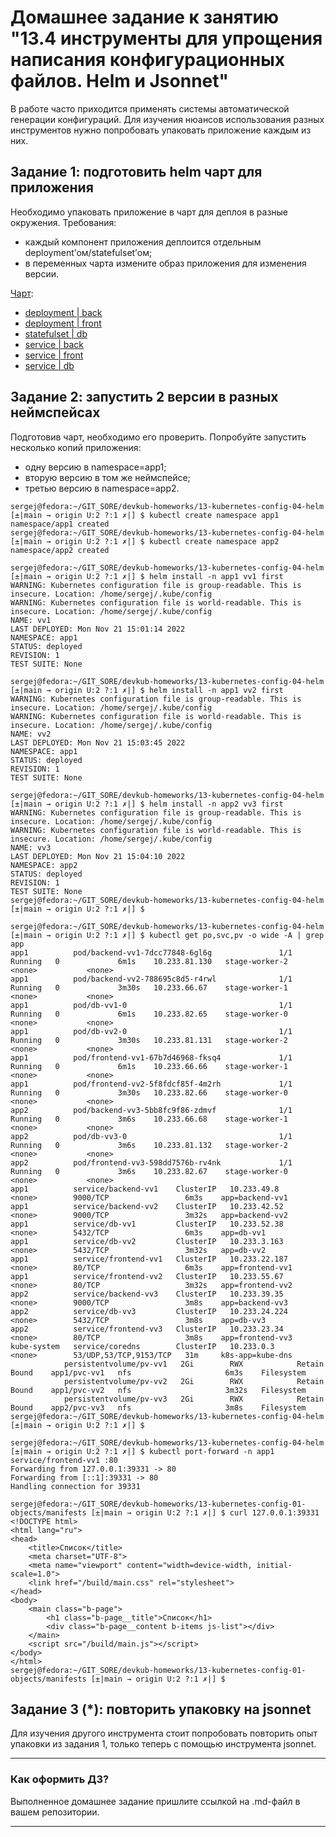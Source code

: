 # Домашнее задание к занятию "13.4 инструменты для упрощения написания конфигурационных файлов. Helm и Jsonnet"

В работе часто приходится применять системы автоматической генерации конфигураций. Для изучения нюансов использования разных инструментов нужно попробовать упаковать приложение каждым из них.

## Задание 1: подготовить helm чарт для приложения

Необходимо упаковать приложение в чарт для деплоя в разные окружения. Требования:

* каждый компонент приложения деплоится отдельным deployment’ом/statefulset’ом;
* в переменных чарта измените образ приложения для изменения версии.

[Чарт](./13-kubernetes-config-04-helm/first/):

* [deployment | back](./13-kubernetes-config-04-helm/first/templates/deployments/backend.yml)
* [deployment | front](./13-kubernetes-config-04-helm/first/templates/deployments/frontend.yml)
* [statefulset | db](./13-kubernetes-config-04-helm/first/templates/statefulsets/db.yml)
* [service | back](./13-kubernetes-config-04-helm/first/templates/services/back.yml)
* [service | front](./13-kubernetes-config-04-helm/first/templates/services/front.yml)
* [service | db](./13-kubernetes-config-04-helm/first/templates/services/db.yml)

## Задание 2: запустить 2 версии в разных неймспейсах

Подготовив чарт, необходимо его проверить. Попробуйте запустить несколько копий приложения:

* одну версию в namespace=app1;
* вторую версию в том же неймспейсе;
* третью версию в namespace=app2.

```shell
sergej@fedora:~/GIT_SORE/devkub-homeworks/13-kubernetes-config-04-helm [±|main → origin U:2 ?:1 ✗|] $ kubectl create namespace app1
namespace/app1 created
sergej@fedora:~/GIT_SORE/devkub-homeworks/13-kubernetes-config-04-helm [±|main → origin U:2 ?:1 ✗|] $ kubectl create namespace app2
namespace/app2 created
```

```shell
sergej@fedora:~/GIT_SORE/devkub-homeworks/13-kubernetes-config-04-helm [±|main → origin U:2 ?:1 ✗|] $ helm install -n app1 vv1 first
WARNING: Kubernetes configuration file is group-readable. This is insecure. Location: /home/sergej/.kube/config
WARNING: Kubernetes configuration file is world-readable. This is insecure. Location: /home/sergej/.kube/config
NAME: vv1
LAST DEPLOYED: Mon Nov 21 15:01:14 2022
NAMESPACE: app1
STATUS: deployed
REVISION: 1
TEST SUITE: None
```

```shell
sergej@fedora:~/GIT_SORE/devkub-homeworks/13-kubernetes-config-04-helm [±|main → origin U:2 ?:1 ✗|] $ helm install -n app1 vv2 first
WARNING: Kubernetes configuration file is group-readable. This is insecure. Location: /home/sergej/.kube/config
WARNING: Kubernetes configuration file is world-readable. This is insecure. Location: /home/sergej/.kube/config
NAME: vv2
LAST DEPLOYED: Mon Nov 21 15:03:45 2022
NAMESPACE: app1
STATUS: deployed
REVISION: 1
TEST SUITE: None
```

```shell
sergej@fedora:~/GIT_SORE/devkub-homeworks/13-kubernetes-config-04-helm [±|main → origin U:2 ?:1 ✗|] $ helm install -n app2 vv3 first
WARNING: Kubernetes configuration file is group-readable. This is insecure. Location: /home/sergej/.kube/config
WARNING: Kubernetes configuration file is world-readable. This is insecure. Location: /home/sergej/.kube/config
NAME: vv3
LAST DEPLOYED: Mon Nov 21 15:04:10 2022
NAMESPACE: app2
STATUS: deployed
REVISION: 1
TEST SUITE: None
sergej@fedora:~/GIT_SORE/devkub-homeworks/13-kubernetes-config-04-helm [±|main → origin U:2 ?:1 ✗|] $ 
```

```shell
sergej@fedora:~/GIT_SORE/devkub-homeworks/13-kubernetes-config-04-helm [±|main → origin U:2 ?:1 ✗|] $ kubectl get po,svc,pv -o wide -A | grep app
app1          pod/backend-vv1-7dcc77848-6gl6g               1/1     Running   0             6m1s    10.233.81.130   stage-worker-2   <none>           <none>
app1          pod/backend-vv2-788695c8d5-r4rwl              1/1     Running   0             3m30s   10.233.66.67    stage-worker-1   <none>           <none>
app1          pod/db-vv1-0                                  1/1     Running   0             6m1s    10.233.82.65    stage-worker-0   <none>           <none>
app1          pod/db-vv2-0                                  1/1     Running   0             3m30s   10.233.81.131   stage-worker-2   <none>           <none>
app1          pod/frontend-vv1-67b7d46968-fksq4             1/1     Running   0             6m1s    10.233.66.66    stage-worker-1   <none>           <none>
app1          pod/frontend-vv2-5f8fdcf85f-4m2rh             1/1     Running   0             3m30s   10.233.82.66    stage-worker-0   <none>           <none>
app2          pod/backend-vv3-5bb8fc9f86-zdmvf              1/1     Running   0             3m6s    10.233.66.68    stage-worker-1   <none>           <none>
app2          pod/db-vv3-0                                  1/1     Running   0             3m6s    10.233.81.132   stage-worker-2   <none>           <none>
app2          pod/frontend-vv3-598dd7576b-rv4nk             1/1     Running   0             3m6s    10.233.82.67    stage-worker-0   <none>           <none>
app1          service/backend-vv1    ClusterIP   10.233.49.8     <none>        9000/TCP                 6m3s    app=backend-vv1
app1          service/backend-vv2    ClusterIP   10.233.42.52    <none>        9000/TCP                 3m32s   app=backend-vv2
app1          service/db-vv1         ClusterIP   10.233.52.38    <none>        5432/TCP                 6m3s    app=db-vv1
app1          service/db-vv2         ClusterIP   10.233.3.163    <none>        5432/TCP                 3m32s   app=db-vv2
app1          service/frontend-vv1   ClusterIP   10.233.22.187   <none>        80/TCP                   6m3s    app=frontend-vv1
app1          service/frontend-vv2   ClusterIP   10.233.55.67    <none>        80/TCP                   3m32s   app=frontend-vv2
app2          service/backend-vv3    ClusterIP   10.233.39.35    <none>        9000/TCP                 3m8s    app=backend-vv3
app2          service/db-vv3         ClusterIP   10.233.24.224   <none>        5432/TCP                 3m8s    app=db-vv3
app2          service/frontend-vv3   ClusterIP   10.233.23.34    <none>        80/TCP                   3m8s    app=frontend-vv3
kube-system   service/coredns        ClusterIP   10.233.0.3      <none>        53/UDP,53/TCP,9153/TCP   31m     k8s-app=kube-dns
            persistentvolume/pv-vv1   2Gi        RWX            Retain           Bound    app1/pvc-vv1   nfs                     6m3s    Filesystem
            persistentvolume/pv-vv2   2Gi        RWX            Retain           Bound    app1/pvc-vv2   nfs                     3m32s   Filesystem
            persistentvolume/pv-vv3   2Gi        RWX            Retain           Bound    app2/pvc-vv3   nfs                     3m8s    Filesystem
sergej@fedora:~/GIT_SORE/devkub-homeworks/13-kubernetes-config-04-helm [±|main → origin U:2 ?:1 ✗|] $ 
```

```shell
sergej@fedora:~/GIT_SORE/devkub-homeworks/13-kubernetes-config-04-helm [±|main → origin U:2 ?:1 ✗|] $ kubectl port-forward -n app1 service/frontend-vv1 :80
Forwarding from 127.0.0.1:39331 -> 80
Forwarding from [::1]:39331 -> 80
Handling connection for 39331

```

```shell
sergej@fedora:~/GIT_SORE/devkub-homeworks/13-kubernetes-config-01-objects/manifests [±|main → origin U:2 ?:1 ✗|] $ curl 127.0.0.1:39331
<!DOCTYPE html>
<html lang="ru">
<head>
    <title>Список</title>
    <meta charset="UTF-8">
    <meta name="viewport" content="width=device-width, initial-scale=1.0">
    <link href="/build/main.css" rel="stylesheet">
</head>
<body>
    <main class="b-page">
        <h1 class="b-page__title">Список</h1>
        <div class="b-page__content b-items js-list"></div>
    </main>
    <script src="/build/main.js"></script>
</body>
</html>
sergej@fedora:~/GIT_SORE/devkub-homeworks/13-kubernetes-config-01-objects/manifests [±|main → origin U:2 ?:1 ✗|] $ 
```

## Задание 3 (*): повторить упаковку на jsonnet

Для изучения другого инструмента стоит попробовать повторить опыт упаковки из задания 1, только теперь с помощью инструмента jsonnet.

---

### Как оформить ДЗ?

Выполненное домашнее задание пришлите ссылкой на .md-файл в вашем репозитории.

---
